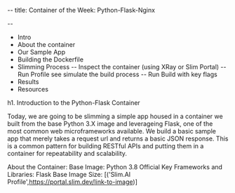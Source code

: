--
title: Container of the Week: Python-Flask-Nginx

--

- Intro
- About the container
- Our Sample App 
- Building the Dockerfile
- Slimming Process
-- Inspect the container (using XRay or Slim Portal) 
-- Run Profile see simulate the build process
-- Run Build with key flags 
- Results
- Resources

h1. Introduction to the Python-Flask Container

Today, we are going to be slimming a simple app housed in a container we built from the base Python 3.X image and leverageing Flask, one of the most common web microframeworks available. We build a basic sample app that merely takes a request url and returns a basic JSON response. This is a common pattern for building RESTful APIs and putting them in a container for repeatability and scalability. 

About the Container: 
Base Image: Python 3.8 Official
Key Frameworks and Libraries: Flask 
Base Image Size: 
[('Slim.AI Profile',https://portal.slim.dev/link-to-image)]



